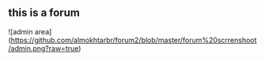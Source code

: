 ## this is a forum 
![admin area]
(https://github.com/almokhtarbr/forum2/blob/master/forum%20scrrenshoot/admin.png?raw=true)
